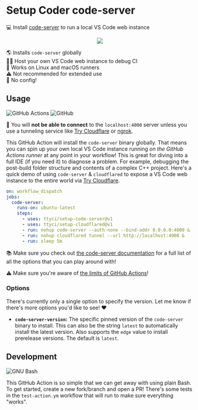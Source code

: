 # Setup Coder code-server

💻 Install [code-server] to run a local VS Code web instance

<div align="center">

![](https://github.com/ttyci/setup-code-server/assets/61068799/8065c44f-2c7c-4925-bb45-b7b788c2d417)

</div>

🌎 Installs `code-server` globally \
👨‍💻 Host your own VS Code web instance to debug CI \
🐧 Works on Linux and macOS runners \
⚠️ Not recommended for extended use \
🚀 No config!

## Usage

![GitHub Actions](https://img.shields.io/static/v1?style=for-the-badge&message=GitHub+Actions&color=2088FF&logo=GitHub+Actions&logoColor=FFFFFF&label=)
![GitHub](https://img.shields.io/static/v1?style=for-the-badge&message=GitHub&color=181717&logo=GitHub&logoColor=FFFFFF&label=)

🛑 You will **not be able to connect** to the `localhost:4000` server unless you
use a tunneling service like [Try Cloudflare] or [ngrok].

This GitHub Action will install the `code-server` binary globally. That means
you can spin up your own local VS Code instance running _on the GitHub Actions
runner_ at any point in your workflow! This is great for diving into a full IDE
(if you need it) to diagnose a problem. For example, debugging the post-build
folder structure and contents of a complex C++ project. Here's a quick demo of
using `code-server` & `cloudflared` to expose a VS Code web instance to the
entire world via [Try Cloudflare].

```yml
on: workflow_dispatch
jobs:
  code-server:
    runs-on: ubuntu-latest
    steps:
      - uses: ttyci/setup-code-server@v1
      - uses: ttyci/setup-cloudflared@v1
      - run: nohup code-server --auth none --bind-addr 0.0.0.0:4000 &
      - run: nohup cloudflared tunnel --url http://localhost:4000 &
      - run: sleep 5m
```

📚 Make sure you check out [the code-server documentation] for a full list of
all the options that you can play around with!

⚠️ Make sure you're aware of [the limits of GitHub Actions]!

### Options

There's currently only a single option to specify the version. Let me know if
there's more options you'd like to see! ❤️

- **`code-server-version`:** The specific pinned version of the `code-server`
  binary to install. This can also be the string `latest` to automatically
  install the latest version. Also supports the `edge` value to install
  prerelease versions. The default is `latest`.

## Development

![GNU Bash](https://img.shields.io/static/v1?style=for-the-badge&message=GNU+Bash&color=4EAA25&logo=GNU+Bash&logoColor=FFFFFF&label=)

This GitHub Action is so simple that we can get away with using plain Bash. To
get started, create a new fork/branch and open a PR! There's some tests in the
`test-action.ym` workflow that will run to make sure everything "works".

<!-- prettier-ignore-start -->
[code-server]: https://github.com/coder/code-server
[the code-server documentation]: https://coder.com/docs/code-server/latest/guide
[try cloudflare]: https://try.cloudflare.com/
[the limits of GitHub Actions]: https://docs.github.com/en/actions/learn-github-actions/usage-limits-billing-and-administration
[ngrok]: https://ngrok.com/
<!-- prettier-ignore-end -->
